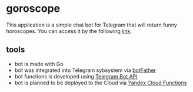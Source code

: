 # goroscope

This application is a simple chat bot for Telegram that will return funny horoscopes. You can access it by the following [link](https://t.me/goroscope_katevi_bot).

## tools
- bot is made with Go
- bot was integrated into Telegram sybsystem via [botFather](https://telegram.me/BotFather)
- bot functions is developed using [Telegram Bot API](https://core.telegram.org/bots/api)
- bot is planned to be deployed to the Cloud via [Yandex Cloud Functions](https://cloud.yandex.ru/services/functions)
